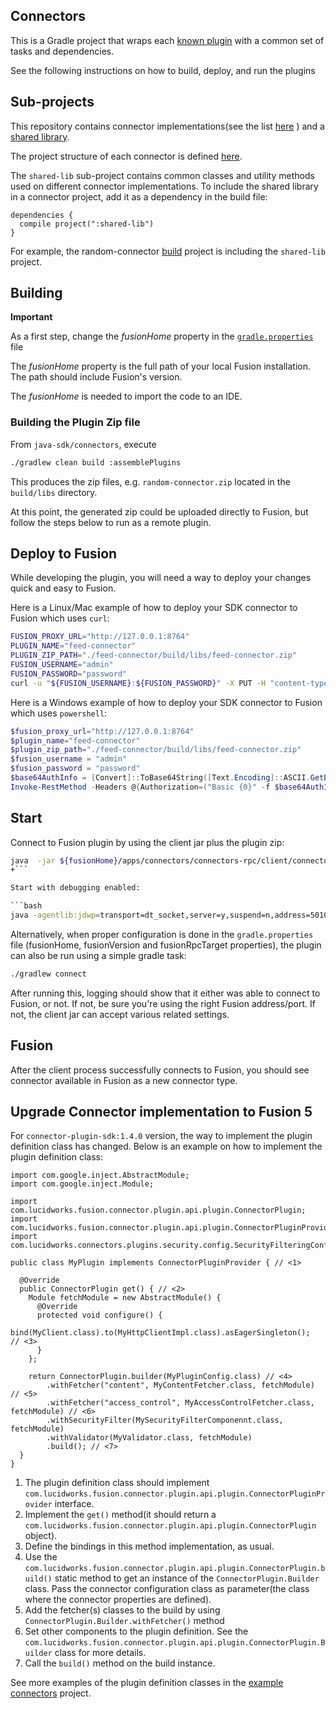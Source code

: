 ## Connectors

This is a Gradle project that wraps each [known plugin](settings.gradle) with a common set of tasks
and dependencies.

See the following instructions on how to build, deploy, and run the plugins

## Sub-projects

This repository contains connector implementations(see the list [here](settings.gradle) ) and a [shared library](shared-lib).

The project structure of each connector is defined [here](../README.asciidoc#project-layout).

The `shared-lib` sub-project contains common classes and utility methods used on different connector implementations.
To include the shared library in a connector project, add it as a dependency in the build file:

```
dependencies {
  compile project(":shared-lib")
}
```
 For example, the random-connector [build](random-connector/build.gradle) project is including the `shared-lib` project.
## Building

**Important**


As a first step, change the _fusionHome_ property in the [`gradle.properties` ](gradle.properties) file

The _fusionHome_ property is the full path of your local Fusion installation. The path should include Fusion's version.

The _fusionHome_ is needed to import the code to an IDE.

### Building the Plugin Zip file

From `java-sdk/connectors`, execute
```bash
./gradlew clean build :assemblePlugins
```

This produces the zip files, e.g. `random-connector.zip` located in the `build/libs` directory.

At this point, the generated zip could be uploaded directly to Fusion, but follow the steps below to run as a remote plugin.


## Deploy to Fusion

While developing the plugin, you will need a way to deploy your changes quick and easy to Fusion.

Here is a Linux/Mac example of how to deploy your SDK connector to Fusion which uses `curl`:

```bash
FUSION_PROXY_URL="http://127.0.0.1:8764"
PLUGIN_NAME="feed-connector"
PLUGIN_ZIP_PATH="./feed-connector/build/libs/feed-connector.zip"
FUSION_USERNAME="admin"
FUSION_PASSWORD="password"
curl -u "${FUSION_USERNAME}:${FUSION_PASSWORD}" -X PUT -H "content-type:application/zip" "${FUSION_PROXY_URL}/api/blobs/${PLUGIN_NAME}?resourceType=plugin:connector" --data-binary "@${PLUGIN_ZIP_PATH}"
```

Here is a Windows example of how to deploy your SDK connector to Fusion which uses `powershell`:

```powershell
$fusion_proxy_url="http://127.0.0.1:8764"
$plugin_name="feed-connector"
$plugin_zip_path="./feed-connector/build/libs/feed-connector.zip"
$fusion_username = "admin"
$fusion_password = "password"
$base64AuthInfo = [Convert]::ToBase64String([Text.Encoding]::ASCII.GetBytes(("{0}:{1}" -f $fusion_username,$fusion_password)))
Invoke-RestMethod -Headers @{Authorization=("Basic {0}" -f $base64AuthInfo)} -Method PUT -ContentType "application/zip" "${FUSION_PROXY_URL}/api/blobs/${PLUGIN_NAME}?resourceType=plugin:connector" -InFile "${PLUGIN_ZIP_PATH}"
```

## Start

Connect to Fusion plugin by using the client jar plus the plugin zip:

```bash
java  -jar ${fusionHome}/apps/connectors/connectors-rpc/client/connector-plugin-client-${fusionVersion}-uberjar.jar build/plugins/random-connector.zip
+```

Start with debugging enabled:

```bash
java -agentlib:jdwp=transport=dt_socket,server=y,suspend=n,address=5010 -jar ${fusionHome}/apps/connectors/connectors-rpc/client/connector-plugin-client-${fusionVersion}-uberjar.jar build/plugins/random-connector.zip
```

Alternatively, when proper configuration is done in the `gradle.properties` file (fusionHome, fusionVersion and fusionRpcTarget properties), the plugin can also be run using a simple gradle task:

```bash
./gradlew connect
```

After running this, logging should show that it either was able to connect to Fusion, or not. If not, be sure you're using the right Fusion address/port. If not, the client jar can accept various related settings.

## Fusion
After the client process successfully connects to Fusion, you should see connector available in Fusion as a new connector type.


## Upgrade Connector implementation to Fusion 5

For `connector-plugin-sdk:1.4.0` version, the way to implement the plugin definition class has changed.
Below is an example on how to implement the plugin definition class:


```
import com.google.inject.AbstractModule;
import com.google.inject.Module;

import com.lucidworks.fusion.connector.plugin.api.plugin.ConnectorPlugin;
import com.lucidworks.fusion.connector.plugin.api.plugin.ConnectorPluginProvider;
import com.lucidworks.connectors.plugins.security.config.SecurityFilteringConfig;

public class MyPlugin implements ConnectorPluginProvider { // <1>

  @Override
  public ConnectorPlugin get() { // <2>
    Module fetchModule = new AbstractModule() {
      @Override
      protected void configure() {
        bind(MyClient.class).to(MyHttpClientImpl.class).asEagerSingleton();  // <3>
      }
    };

    return ConnectorPlugin.builder(MyPluginConfig.class) // <4>
        .withFetcher("content", MyContentFetcher.class, fetchModule) // <5>
        .withFetcher("access_control", MyAccessControlFetcher.class, fetchModule) // <6>
        .withSecurityFilter(MySecurityFilterComponennt.class, fetchModule)
        .withValidator(MyValidator.class, fetchModule)
        .build(); // <7>
  }
}
```
1. The plugin definition class should implement `com.lucidworks.fusion.connector.plugin.api.plugin.ConnectorPluginProvider` interface.
2. Implement the `get()` method(it should return a `com.lucidworks.fusion.connector.plugin.api.plugin.ConnectorPlugin` object).
3. Define the bindings in this method implementation, as usual.
4. Use the `com.lucidworks.fusion.connector.plugin.api.plugin.ConnectorPlugin.build()` static method to get an instance of the `ConnectorPlugin.Builder` class. Pass the connector configuration class as parameter(the class where the connector properties are defined).
5. Add the fetcher(s) classes to the build by using `ConnectorPlugin.Builder.withFetcher()` method
6. Set other components to the plugin definition. See the `com.lucidworks.fusion.connector.plugin.api.plugin.ConnectorPlugin.Builder` class for more details.
7. Call the `build()` method on the build instance.

See more examples of the plugin definition classes in the [example connectors](https://github.com/lucidworks/connectors-sdk-resources/tree/master/java-sdk/connectors) project.